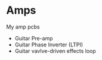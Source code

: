 # Amps
My amp pcbs
- Guitar Pre-amp
- Guitar Phase Inverter (LTPI)
- Guitar vavlve-driven effects loop